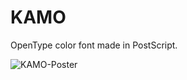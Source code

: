 # KAMO
OpenType color font made in PostScript.

![KAMO-Poster](https://github.com/Chiji1108/KAMO/assets/29515540/2648917e-c3f0-43ab-84cc-7501a875f3f2)
